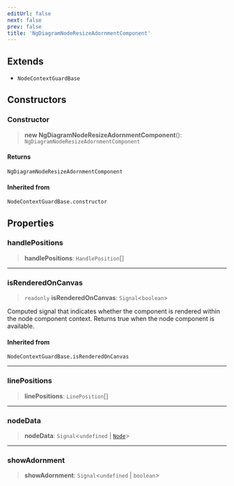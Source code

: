 ```yaml
---
editUrl: false
next: false
prev: false
title: 'NgDiagramNodeResizeAdornmentComponent'
---
```


## Extends

- `NodeContextGuardBase`

## Constructors

### Constructor

> **new NgDiagramNodeResizeAdornmentComponent**(): `NgDiagramNodeResizeAdornmentComponent`

#### Returns

`NgDiagramNodeResizeAdornmentComponent`

#### Inherited from

`NodeContextGuardBase.constructor`

## Properties

### handlePositions

> **handlePositions**: `HandlePosition`[]

---

### isRenderedOnCanvas

> `readonly` **isRenderedOnCanvas**: `Signal`\<`boolean`\>

Computed signal that indicates whether the component is rendered within the node component context.
Returns true when the node component is available.

#### Inherited from

`NodeContextGuardBase.isRenderedOnCanvas`

---

### linePositions

> **linePositions**: `LinePosition`[]

---

### nodeData

> **nodeData**: `Signal`\<`undefined` \| [`Node`](/api/types/node/)\>

---

### showAdornment

> **showAdornment**: `Signal`\<`undefined` \| `boolean`\>
